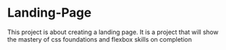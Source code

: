 # Landing-Page
This project is about creating a landing page. It is a project that will show the mastery of css foundations and flexbox skills on completion